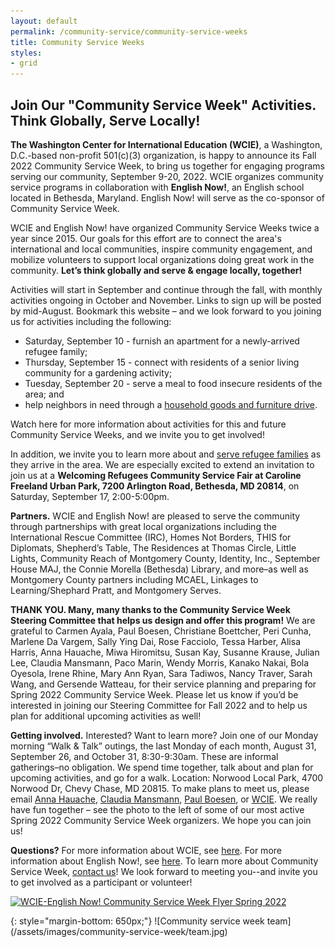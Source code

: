 ```yaml
---
layout: default
permalink: /community-service/community-service-weeks
title: Community Service Weeks
styles:
- grid
---
```

<section markdown="1">

## Join Our "Community Service Week" Activities. Think Globally, Serve Locally!

**The Washington Center for International Education (WCIE)**, a Washington, D.C.-based non-profit 501(c)(3) organization, is happy to announce its Fall 2022 Community Service Week, to bring us together for engaging programs serving our community, September 9-20, 2022. WCIE organizes community service programs in collaboration with **English Now!**, an English school located in Bethesda, Maryland. English Now! will serve as the co-sponsor of Community Service Week.

WCIE and English Now! have organized Community Service Weeks twice a year since 2015. Our goals for this effort are to connect the area's international and local communities, inspire community engagement, and mobilize volunteers to support local organizations doing great work in the community. **Let’s think globally and serve & engage locally, together!**

Activities will start in September and continue through the fall, with monthly activities ongoing in October and November. Links to sign up will be posted by mid-August. Bookmark this website – and we look forward to you joining us for activities including the following:

- Saturday, September 10 - furnish an apartment for a newly-arrived refugee family;
- Thursday, September 15 - connect with residents of a senior living community for a gardening activity;
- Tuesday, September 20 - serve a meal to food insecure residents of the area; and
- help neighbors in need through a [household goods and furniture drive](https://washingtoncie.org/community-service/household-goods-and-food-drive).

Watch here for more information about activities for this and future Community Service Weeks, and we invite you to get involved!

In addition, we invite you to learn more about and [serve refugee families](https://washingtoncie.org/community-service/refugee-resettlement) as they arrive in the area. We are especially excited to extend an invitation to join us at a **Welcoming Refugees Community Service Fair at Caroline Freeland Urban Park, 7200 Arlington Road, Bethesda, MD 20814**, on Saturday, September 17, 2:00-5:00pm.

**Partners.** ​​WCIE and English Now! are pleased to serve the community through partnerships with great local organizations including the International Rescue Committee (IRC), Homes Not Borders, THIS for Diplomats, Shepherd’s Table, The Residences at Thomas Circle, Little Lights, Community Reach of Montgomery County, Identity, Inc., September House MAJ, the Connie Morella (Bethesda) Library, and more–as well as Montgomery County partners including MCAEL, Linkages to Learning/Shephard Pratt, and Montgomery Serves.

**THANK YOU. Many, many thanks to the Community Service Week Steering Committee that helps us design and offer this program!** We are grateful to Carmen Ayala, Paul Boesen, Christiane Boettcher, Peri Cunha, Marlene Da Vargem, Sally Ying Dai, Rose Facciolo, Tessa Harber, Alisa Harris, Anna Hauache, Miwa Hiromitsu, Susan Kay, Susanne Krause, Julian Lee, Claudia Mansmann, Paco Marin, Wendy Morris, Kanako Nakai, Bola Oyesola, Irene Rhine, Mary Ann Ryan, Sara Tadiwos, Nancy Traver, Sarah Wang, and Gersende Watteau, for their service planning and preparing for Spring 2022 Community Service Week. Please let us know if you’d be interested in joining our Steering Committee for Fall 2022 and to help us plan for additional upcoming activities as well!

**Getting involved.** Interested? Want to learn more? Join one of our Monday morning “Walk & Talk” outings, the last Monday of each month, August 31, September 26, and October 31, 8:30-9:30am. These are informal gatherings–no obligation. We spend time together, talk about and plan for upcoming activities, and go for a walk. Location: Norwood Local Park, 4700 Norwood Dr, Chevy Chase, MD 20815. To make plans to meet us, please email [Anna Hauache](mailto:amghauache@hotmail.com), [Claudia Mansmann](mailto:Claudia.mansmann@gmx.de), [Paul Boesen](mailto:paul.boesen@english-now.com), or [WCIE](mailto:communityservice@washingtoncie.org). We really have fun together – see the photo to the left of some of our most active Spring 2022 Community Service Week organizers. We hope you can join us!

**Questions?** For more information about WCIE, see [here](/). For more information about English Now!, see [here](http://english-now.com/). To learn more about Community Service Week, [contact us](/contact)! We look forward to meeting you--and invite you to get involved as a participant or volunteer!
</section>
<div class="callout" markdown=1>
<p>
    <a href="/assets/files/community-service/community-service-week-flyer-spring-2022.pdf" target="_blank"><img src="/assets/files/community-service/community-service-week-flyer-spring-2022.jpg" alt="WCIE-English Now! Community Service Week Flyer Spring 2022"></a>
</p>
{: style="margin-bottom: 650px;"}
![Community service week team](/assets/images/community-service-week/team.jpg)
</div>

